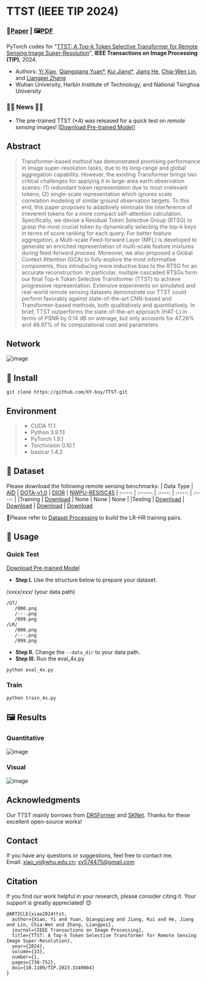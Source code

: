 # TTST (IEEE TIP 2024)
### 📖[**Paper**](https://ieeexplore.ieee.org/document/10387229) | 🖼️[**PDF**](/fig/TTST.pdf)

PyTorch codes for "[TTST: A Top-k Token Selective Transformer for Remote Sensing Image Super-Resolution](https://ieeexplore.ieee.org/document/10387229)", **IEEE Transactions on Image Processing (TIP)**, 2024.

- Authors: [Yi Xiao](https://xy-boy.github.io/), [Qiangqiang Yuan*](http://qqyuan.users.sgg.whu.edu.cn/), [Kui Jiang*](https://homepage.hit.edu.cn/jiangkui?lang=zh), [Jiang He](https://jianghe96.github.io/), [Chia-Wen Lin](https://www.ee.nthu.edu.tw/cwlin/), and [Liangpei Zhang](http://www.lmars.whu.edu.cn/prof_web/zhangliangpei/rs/index.html)<br>
- Wuhan University, Harbin Institute of Technology, and National Tsinghua University

### :tada::tada: News :tada::tada:
- The pre-trained TTST (×4) was released for a quick test on *remote sensing* images! [[Download Pre-trained Model](https://github.com/XY-boy/TTST/blob/main/saved_models/ttst_4x.pth)]
## Abstract
> Transformer-based method has demonstrated promising performance in image super-resolution tasks, due to its long-range and global aggregation capability. However, the existing Transformer brings two critical challenges for applying it in large-area earth observation scenes: (1) redundant token representation due to most irrelevant tokens; (2) single-scale representation which ignores scale correlation modeling of similar ground observation targets. To this end, this paper proposes to adaptively eliminate the interference of irreverent tokens for a more compact self-attention calculation. Specifically, we devise a Residual Token Selective Group (RTSG) to grasp the most crucial token by dynamically selecting the top-k keys in terms of score ranking for each query. For better feature aggregation, a Multi-scale Feed-forward Layer (MFL) is developed to generate an enriched representation of multi-scale feature mixtures during feed-forward process. Moreover, we also proposed a Global Context Attention (GCA) to fully explore the most informative components, thus introducing more inductive bias to the RTSG for an accurate reconstruction. In particular, multiple cascaded RTSGs form our final Top-k Token Selective Transformer (TTST) to achieve progressive representation. Extensive experiments on simulated and real-world remote sensing datasets demonstrate our TTST could perform favorably against state-of-the-art CNN-based and Transformer-based methods, both qualitatively and quantitatively. In brief, TTST outperforms the state-of-the-art approach (HAT-L) in terms of PSNR by 0.14 dB on average, but only accounts for 47.26\% and 46.97\% of its computational cost and parameters.
## Network  
 ![image](/fig/network.png)
 
## 🧩 Install
```
git clone https://github.com/XY-boy/TTST.git
```

## Environment
 > * CUDA 11.1
 > * Python 3.9.13
 > * PyTorch 1.9.1
 > * Torchvision 0.10.1
 > * basicsr 1.4.2 

## 🎁 Dataset
Please download the following remote sensing benchmarks:
| Data Type | [AID](https://captain-whu.github.io/AID/) | [DOTA-v1.0](https://captain-whu.github.io/DOTA/dataset.html) | [DIOR](https://www.sciencedirect.com/science/article/pii/S0924271619302825) | [NWPU-RESISC45](https://ieeexplore.ieee.org/abstract/document/7891544)
| :----: | :-----: | :----: | :----: | :----: |
|Training | [Download](https://captain-whu.github.io/AID/) | None | None | None |
|Testing | [Download](https://captain-whu.github.io/AID/) | [Download](https://captain-whu.github.io/DOTA/dataset.html) | [Download](https://drive.google.com/drive/folders/1UdlgHk49iu6WpcJ5467iT-UqNPpx__CC) | [Download](https://onedrive.live.com/?authkey=%21AHHNaHIlzp%5FIXjs&id=5C5E061130630A68%21107&cid=5C5E061130630A68&parId=root&parQt=sharedby&o=OneUp)

🚩Please refer to [Dataset Processing](https://github.com/XY-boy/TTST/tree/main/dataload) to build the LR-HR training pairs.
## 🧩 Usage
### Quick Test
[Download Pre-trained Model](https://github.com/XY-boy/TTST/blob/main/saved_models/ttst_4x.pth)
- **Step I.**  Use the structure below to prepare your dataset.

/xxxx/xxx/ (your data path)
```
/GT/ 
   /000.png  
   /···.png  
   /099.png  
/LR/ 
   /000.png  
   /···.png  
   /099.png  
```
- **Step II.**  Change the `--data_dir` to your data path.
- **Step III.**  Run the eval_4x.py
```
python eval_4x.py
```
### Train
```
python train_4x.py
```

## 🖼️ Results
### Quantitative
 ![image](/fig/red.png)

### Visual
 ![image](/fig/dota.png)

## Acknowledgments
Our TTST mainly borrows from [DRSFormer](https://github.com/cschenxiang/DRSformer) and [SKNet](https://github.com/implus/SKNet). Thanks for these excellent open-source works!

## Contact
If you have any questions or suggestions, feel free to contact me.  
Email: xiao_yi@whu.edu.cn; xy574475@gmail.com

## Citation
If you find our work helpful in your research, please consider citing it. Your support is greatly appreciated! 😊

```
@ARTICLE{xiao2024ttst,
  author={Xiao, Yi and Yuan, Qiangqiang and Jiang, Kui and He, Jiang and Lin, Chia-Wen and Zhang, Liangpei},
  journal={IEEE Transactions on Image Processing}, 
  title={TTST: A Top-k Token Selective Transformer for Remote Sensing Image Super-Resolution}, 
  year={2024},
  volume={33},
  number={},
  pages={738-752},
  doi={10.1109/TIP.2023.3349004}
}
```
